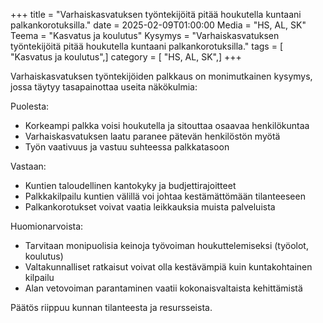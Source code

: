 +++
title = "Varhaiskasvatuksen työntekijöitä pitää houkutella kuntaani palkankorotuksilla."
date = 2025-02-09T01:00:00
Media = "HS, AL, SK"
Teema = "Kasvatus ja koulutus"
Kysymys = "Varhaiskasvatuksen työntekijöitä pitää houkutella kuntaani palkankorotuksilla."
tags = [ "Kasvatus ja koulutus",]
category = [ "HS, AL, SK",]
+++

Varhaiskasvatuksen työntekijöiden palkkaus on monimutkainen kysymys, jossa täytyy tasapainottaa useita näkökulmia:

Puolesta:
- Korkeampi palkka voisi houkutella ja sitouttaa osaavaa henkilökuntaa
- Varhaiskasvatuksen laatu paranee pätevän henkilöstön myötä
- Työn vaativuus ja vastuu suhteessa palkkatasoon

Vastaan:
- Kuntien taloudellinen kantokyky ja budjettirajoitteet
- Palkkakilpailu kuntien välillä voi johtaa kestämättömään tilanteeseen
- Palkankorotukset voivat vaatia leikkauksia muista palveluista

Huomionarvoista:
- Tarvitaan monipuolisia keinoja työvoiman houkuttelemiseksi (työolot, koulutus)
- Valtakunnalliset ratkaisut voivat olla kestävämpiä kuin kuntakohtainen kilpailu
- Alan vetovoiman parantaminen vaatii kokonaisvaltaista kehittämistä

Päätös riippuu kunnan tilanteesta ja resursseista.